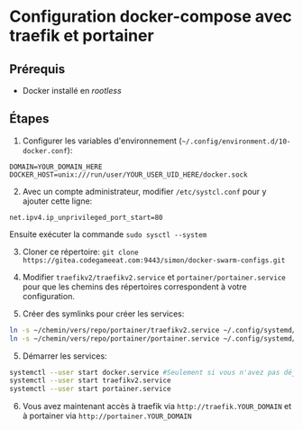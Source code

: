 # Configuration docker-compose avec traefik et portainer

## Prérequis

- Docker installé en *rootless*

## Étapes

1. Configurer les variables d'environnement (`~/.config/environment.d/10-docker.conf`):

```
DOMAIN=YOUR_DOMAIN_HERE
DOCKER_HOST=unix:///run/user/YOUR_USER_UID_HERE/docker.sock
```

2. Avec un compte administrateur, modifier `/etc/systcl.conf` pour y ajouter cette ligne:

```
net.ipv4.ip_unprivileged_port_start=80
```
Ensuite exécuter la commande `sudo sysctl --system`

3. Cloner ce répertoire: `git clone https://gitea.codegameeat.com:9443/simon/docker-swarm-configs.git`

3. Modifier `traefikv2/traefikv2.service` et `portainer/portainer.service` pour que les chemins des répertoires correspondent à votre configuration.

4. Créer des symlinks pour créer les services: 
```bash
ln -s ~/chemin/vers/repo/portainer/traefikv2.service ~/.config/systemd/user/traefikv2.service
ln -s ~/chemin/vers/repo/portainer/portainer.service ~/.config/systemd/user/portainer.service
```

5. Démarrer les services:

```bash
systemctl --user start docker.service #Seulement si vous n'avez pas déjà démarré docker
systemctl --user start traefikv2.service
systemctl --user start portainer.service
```

6. Vous avez maintenant accès à traefik via `http://traefik.YOUR_DOMAIN` et à portainer via `http://portainer.YOUR_DOMAIN`